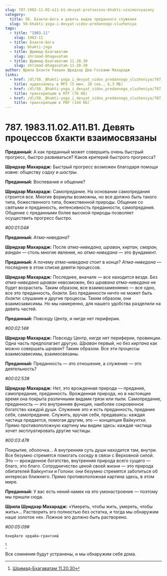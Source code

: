 ```yaml
---
slug: 787-1983-11-02-a11-b1-devyat-protsessov-bhakti-vzaimosvyazany
category:
  title: 50. Бхакти-йога и девять видов преданного служения
  slug: 50-bhakti-yoga-i-devyat-vidov-predannogo-sluzheniya
tags:
  - title: "1983.11"
    slug: 1983-11
  - title: Бхакти-йога
    slug: bhakti-joga
  - title: Шримад-Бхагаватам
    slug: shrimad-bhagavatam
  - title: Шримад-Бхагаватам 11.20.30
    slug: shrimad-bhagavatam-11-20-30
author: Шрила Бхакти Ракшак Шридхар Дев-Госвами Махарадж
links:
  - href: /dl/50._Bhakti-yoga_i_devyat_vidov_predannogo_sluzheniya/787_1983.11.02.A11.B1_SridharMj_Devjat_processov_bhakti_vzaimosvjazany.mp3
    title: аудиозапись в MP3 (5 мин. 20 сек., 6,3 МБ)
  - href: /dl/50._Bhakti-yoga_i_devyat_vidov_predannogo_sluzheniya/787_1983.11.02.A11.B1_SridharMj_Devjat_processov_bhakti_vzaimosvjazany.rtf
    title: транскрипцию в RTF (76 КБ)
  - href: /dl/50._Bhakti-yoga_i_devyat_vidov_predannogo_sluzheniya/787_1983.11.02.A11.B1_SridharMj_Devjat_processov_bhakti_vzaimosvjazany.pdf
    title: транскрипцию в PDF (144 КБ)
---
```


# 787. 1983.11.02.A11.B1. Девять процессов бхакти взаимосвязаны

**Преданный:** А как преданный может совершить очень быстрый прогресс, быстро развиваться? Каков критерий быстрого прогресса?

**Шридхар Махарадж:** Быстрый прогресс возможен благодаря помощи извне: обществу *садху* и *шастры*.

**Преданный:** Воспевание и общение?

**Шридхар Махарадж:** Самопредание. На основании самопредания строится все. Многие формулы возможны, но все должно быть такого типа, божественного типа, божественной природы. Общение со святыми и преданность, интенсивность преданности, самопредания. Общение с преданными более высокой природы позволяет осуществить прогресс быстро.

*#00:01:04#*

**Преданный:** *Атма-ниведана*?

**Шридхар Махарадж:** После *атма-ниведана, шраван, киртан, смаран,* *вандан* — столь многие явления, но *атма-ниведана* — это фундамент.

**Преданный:** А почему *атма-ниведана* стоит в конце? *Атма-ниведана* — последнее в этом списке девяти процессов.

**Шридхар Махарадж:** Последнее, вначале — все находится везде. Без *атма-ниведана* *шраван* невозможен, без *шравана атма-ниведана* не будет возрастать. Таким образом, все взаимозаменяемо — все одно, все это преданность, *бхакти*. Без преданности ничто не может быть *бхакти*: слушание и другие процессы. Таким образом, они взаимозависимы. Но мы намеренно, для нашего удобства разделили на девять частей.

**Преданный:** Повсюду Центр, и нигде нет периферии.

*#00:02:14#*

**Шридхар Махарадж:** Повсюду Центр, нигде нет периферии, провинции. Одна часть предполагает другую. *Шраван* первый, но без *киртана* как можно совершать *шраван*? Таким образом. Все эти процессы взаимозависимы, взаимосвязаны.

**Преданный:** Преданность — это отношение, а служение — это деятельность?

*#00:02:53#*

**Шридхар Махарадж:** Нет, это врожденная природа — предание, самопредание, преданность. Врожденная природа, но в настоящее время она покрыта различными видами грязи или пыли. Самопредание, преданность — это внутренняя функция, наиболее сокровенное богатство каждой души. Служение это и есть преданность, предание себя, самопредание. Служить, вручая себя, предаваясь: каждая частица предается, помогая другим, это — концепция Вайкунтхи. Прямо противоположную картину мы видим здесь: каждая частица хочет эксплуатировать другие частицы.

*#00:03:47#*

Покрытие, оболочка… А внутренняя суть души находится там, внутри. Все безумно стремятся помогать соседу в связи с Верховной силой. Это — врожденное богатство, внутренняя природа всего сущего — благо, это благо. Сотрудничество ценой своей жизни — это природа обитателей Вайкунтхи и Голоки: они безумно стремятся заботиться об интересах ближнего. Прямо противоположная картина здесь, в этом мире.

**Преданный:** У вас есть некий намек на это умонастроение — поэтому мы пришли сюда.

**Шрила Шридхар Махарадж:** «Умереть, чтобы жить, умереть, чтобы жить»… Растворить эго полностью без остатка, и тогда мы обнаружим наше золотое «я». Ложное эго должно быть растворено.

*#00:05:09#*

    бхидйате хр̣дайа-грантхиш́
[^_ftn1]

Все сомнения будут устранены, и мы обнаружим себя дома.



[^_ftn1]: [Шримад-Бхагаватам 11.20.30](../notes/shrimad-bhagavatam/shrimad-bhagavatam-11-20-30.md)
